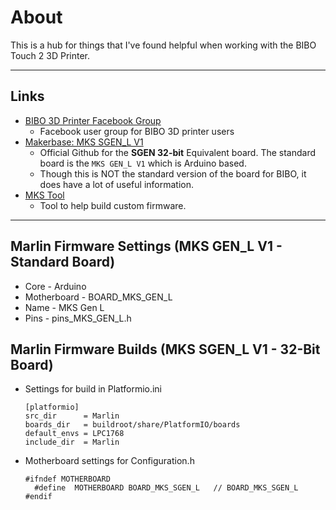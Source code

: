 # About
This is a hub for things that I've found helpful when working with the BIBO Touch 2 3D Printer.

-------------------------------------------------
## Links
  - [BIBO 3D Printer Facebook Group](https://www.facebook.com/groups/192868111095711)
    - Facebook user group for BIBO 3D printer users
  - [Makerbase: MKS SGEN_L V1](https://github.com/makerbase-mks/SGEN_L)
    - Official Github for the __SGEN 32-bit__ Equivalent board.  The standard board is the `MKS GEN_L V1` which is Arduino based.
    - Though this is NOT the standard version of the board for BIBO, it does have a lot of useful information.
  - [MKS Tool](https://baizhongyun.cn/home/mkstoolview)
    - Tool to help build custom firmware.
    
-------------------------------------------------

## Marlin Firmware Settings (MKS GEN_L V1 - Standard Board)
  - Core - Arduino
  - Motherboard - BOARD_MKS_GEN_L
  - Name - MKS Gen L
  - Pins - pins_MKS_GEN_L.h

## Marlin Firmware Builds (MKS SGEN_L V1 - 32-Bit Board)
  - Settings for build in Platformio.ini
    ```
    [platformio]
    src_dir      = Marlin
    boards_dir   = buildroot/share/PlatformIO/boards
    default_envs = LPC1768
    include_dir  = Marlin
    ```
  - Motherboard settings for Configuration.h
    ```
    #ifndef MOTHERBOARD
      #define  MOTHERBOARD BOARD_MKS_SGEN_L   // BOARD_MKS_SGEN_L
    #endif
    ```